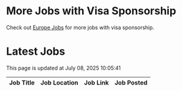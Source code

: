 # More Jobs with Visa Sponsorship

Check out [Europe Jobs](https://github.com/sureshparimi/europejobs#latest-jobs) for more jobs with visa sponsorship.

# Latest Jobs

This page is updated at July 08, 2025 10:05:41

| Job Title | Job Location | Job Link | Job Posted |
| --- | --- | --- | --- |
